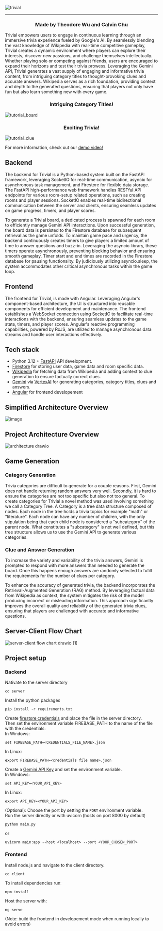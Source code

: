 ![trivial](https://github.com/user-attachments/assets/21cb97d8-d4b1-4934-a868-79da2b74b61a)
<hr>
<h3 align="center"> Made by Theodore Wu and Calvin Chu </h3>

Trivial empowers users to engage in continuous learning through an immersive trivia experience fueled by Google's AI. By seamlessly blending the vast knowledge of Wikipedia with real-time competitive gameplay, Trivial creates a dynamic environment where players can explore their interests, discover new passions, and challenge themselves intellectually. Whether playing solo or competing against friends, users are encouraged to expand their horizons and test their trivia prowess.  Leveraging the Gemini API, Trivial generates a vast supply of engaging and informative trivia content, from intriguing category titles to thought-provoking clues and accurate answers. Wikipedia serves as a rich foundation, providing context and depth to the generated questions, ensuring that players not only have fun but also learn something new with every game.
<h3 align="center"> Intriguing Category Titles! </h3>

![tutorial_board](https://github.com/user-attachments/assets/4e2bbb37-8cce-4c66-91a2-9e1ef495c99e)

<h3 align="center"> Exciting Trivia! </h3>

![tutorial_clue](https://github.com/user-attachments/assets/42ae3ff0-0950-4730-b033-b3220c191635)

For more information, check out our [demo video!](https://www.youtube.com/watch?v=JBVLZ8tRJ5s)

## Backend
The backend for Trivial is a Python-based system built on the FastAPI framework, leveraging SocketIO for real-time communication, asyncio for asynchronous task management, and Firestore for flexible data storage. The FastAPI high-performance web framework handles RESTful API endpoints for various room-setup related operations, such as creating rooms and player sessions. SocketIO enables real-time bidirectional communication between the server and clients, ensuring seamless updates on game progress, timers, and player scores. 

To generate a Trivial board, a dedicated process is spawned for each room to efficiently manage Gemini API interactions. Upon successful generation, the board data is persisted to the Firestore database for subsequent retrieval as the game unfolds. To maintain game pace and urgency, the backend continuously creates timers to give players a limited amount of time to answer questions and buzz-in. Leveraging the asyncio library, these timers operate asynchronously, preventing blocking behavior and ensuring smooth gameplay. Timer start and end times are recorded in the Firestore database for pausing functionality. By judiciously utilizing asyncio.sleep, the system accommodates other critical asynchronous tasks within the game loop.

## Frontend

The frontend for Trivial, is made with Angular. Leveraging Angular's component-based architecture, the UI is structured into reusable components for efficient development and maintenance. The frontend establishes a WebSocket connection using SocketIO to facilitate real-time interactions with the backend, ensuring seamless updates to the game state, timers, and player scores. Angular's reactive programming capabilities, powered by RxJS, are utilized to manage asynchronous data streams and handle user interactions effectively.

## Tech stack
- Python 3.12 + [FastAPI](https://fastapi.tiangolo.com/) API development.
- [Firestore](https://firebase.google.com/docs/firestore) for storing user data, game data and room specific data. 
- [Wikipedia](https://pypi.org/project/wikipedia/) for fetching data from Wikipedia and adding context to clue generation to ensure factually correct clues.
- [Gemini](https://cloud.google.com/vertex-ai/docs/generative-ai/model-reference/gemini) via [VertexAI](https://cloud.google.com/vertex-ai) for generating categories, category titles, clues and answers.
- [Angular](https://angular.dev/) for frontend developement

## Simplified Architecture Overview

![image](https://github.com/user-attachments/assets/cdeb7547-4cf3-4052-a071-5ed883f98de7)


## Project Architecture Overview
![architecture drawio](https://github.com/user-attachments/assets/7c7cc33a-8686-4a6c-a57f-b6cf4b849e1e)

## Game Generation

### Category Generation

Trivia categories are difficult to generate for a couple reasons. First, Gemini does not handle returning random answers very well. Secondly, it is hard to ensure the categories are not too specific but also not too general. To create categories for Trivial a novel method was used involving something we call a Category Tree. A Category is a tree data structure composed of nodes. Each node in the tree holds a trivia topics for example "math" or "literature". Each node can have any number of children, with the only stipulation being that each child node is considered a "subcategory" of the parent node. What constitutes a "subcategory" is not well defined, but this tree structure allows us to use the Gemini API to generate various categories. 

### Clue and Answer Generation

To increase the variety and variability of the trivia answers, Gemini is prompted to respond with more answers than needed to generate the board. Once this happens enough answers are randomly selected to fufill the requirements for the number of clues per category.

To enhance the accuracy of generated trivia, the backend incorporates the Retrieval-Augmented Generation (RAG) method. By leveraging factual data from Wikipedia as context, the system mitigates the risk of the model producing incorrect or misleading information. This approach significantly improves the overall quality and reliability of the generated trivia clues, ensuring that players are challenged with accurate and informative questions. 

## Server-Client Flow Chart
![server-client flow chart drawio (1)](https://github.com/user-attachments/assets/577e5153-53ba-4a45-aeb5-022539ec16b9)

## Project setup

### Backend
Nativate to the server directory
```
cd server
```
Install the python packages
```
pip install -r requirements.txt
```
Create [firestore credentials](https://firebase.google.com/docs/firestore/quickstart#python) and place the file in the server directory. <br>
Then set the environment variable FIREBASE_PATH to the name of the file with the credentials: <br>
In Windows:
```
set FIREBASE_PATH=<CREDENTIALS_FILE_NAME>.json
```
In Linux:
```
export FIREBASE_PATH=<credentials file name>.json
```
Create a [Gemini API Key](https://ai.google.dev/gemini-api/docs/quickstart?lang=python) and set the environment variable. <br>
In Windows:
```
set API_KEY=<YOUR_API_KEY>
```
In Linux:
```
export API_KEY=<YOUR_API_KEY>
```
(Optional): Choose the port by setting the ```PORT``` environment variable. <br>
Run the server directly or with uvicorn (hosts on port 8000 by default) <br>
```
python main.py
```
or 
```
uvicorn main:app --host <localhost> --port <YOUR_CHOSEN_PORT>
```
### Frontend
Install node.js and navigate to the client directory. <br>
```
cd client
```
To install dependencies run:
```
npm install
```
Host the server with:
```
ng serve
```
(Note: build the frontend in developement mode when running locally to avoid errors)
